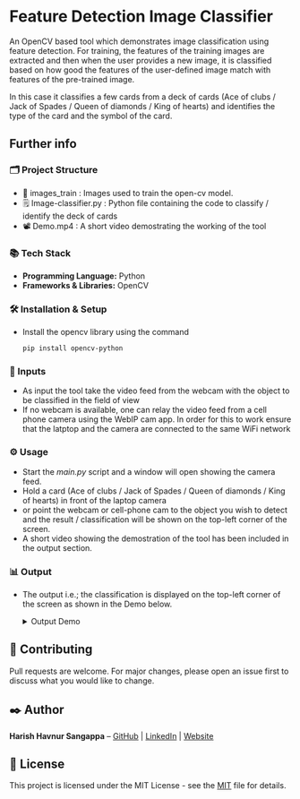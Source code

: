 # Feature Detection Image Classifier

An OpenCV based tool which demonstrates image classification using feature detection. For training, the features of the training images are extracted and then when the user provides a new image, it is classified based on how good the features of the user-defined image match with features of the pre-trained image.

In this case it classifies a few cards from a deck of cards (Ace of clubs / Jack of Spades / Queen of diamonds / King of hearts) and identifies the type of the card and the symbol of the card.

## Further info
### 🗂️ Project Structure
- 📂 images_train : Images used to train the open-cv model.
- 🗒️ Image-classifier.py : Python file containing the code to classify / identify the deck of cards
- 📽️ Demo.mp4 : A short video demostrating the working of the tool

### 📚 Tech Stack
- **Programming Language:** Python
- **Frameworks & Libraries:** OpenCV

### 🛠️ Installation & Setup
- Install the opencv library using the command 

    ```bash
    pip install opencv-python
    ```

### 📝 Inputs
- As input the tool take the video feed from the webcam with the object to be classified in the field of view
- If no webcam is available, one can relay the video feed from a cell phone camera using the WebIP cam app. In order for this to work ensure that the latptop and the camera are connected to the same WiFi network

### ⚙️ Usage
- Start the *main.py* script and a window will open showing the camera feed.
- Hold a card (Ace of clubs / Jack of Spades / Queen of diamonds / King of hearts) in front of the laptop camera 
- or point the webcam or cell-phone cam to the object you wish to detect and the result / classification will be shown on the top-left corner of the screen. 
- A short video showing the demostration of the tool has been included in the output section.

### 📊 Output
- The output i.e.; the classification is displayed on the top-left corner of the screen as shown in the Demo below.
    
    <!-- ![Output_Demo](Demo.gif) -->
    
    <details>
        <summary>Output Demo</summary>&nbsp;
        <img src="Demo.gif" width="300" height="450" alt="Demo GIF">
    </details>

## 🤝 Contributing
Pull requests are welcome. For major changes, please open an issue first to discuss what you would like to change.

## ✒️ Author
**Harish Havnur Sangappa** – [GitHub](https://github.com/hhavnursangappa) | [LinkedIn](https://linkedin.com/in/harish-havnur-sangappa) | [Website](https://digitalresume-j4ae.onrender.com)

## 📜 License
This project is licensed under the MIT License - see the [MIT](https://choosealicense.com/licenses/mit/) file for details.

